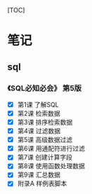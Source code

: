 [TOC]

# 笔记

## sql

### 《SQL必知必会》 第5版

- [x] 第1课 了解SQL
- [x] 第2课 检索数据
- [x] 第3课 排序检索数据
- [x] 第4课 过滤数据
- [x] 第5课 高级数据过滤
- [x] 第6课 用通配符进行过滤
- [x] 第7课 创建计算字段
- [x] 第8课 使用函数处理数据
- [x] 第9课 汇总数据
- [x] 附录A 样例表脚本
